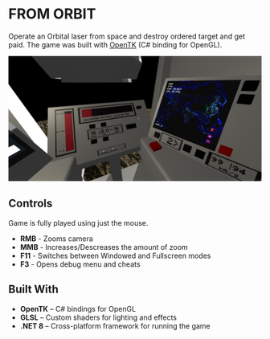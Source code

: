 # FROM ORBIT

Operate an Orbital laser from space and destroy ordered target and get paid. The game was built with [OpenTK](https://opentk.net/) (C# binding for OpenGL).

![cockpit screenshot](screenshot1.png)

## Controls

Game is fully played using just the mouse.

- **RMB** - Zooms camera
- **MMB** - Increases/Descreases the amount of zoom
- **F11** - Switches between Windowed and Fullscreen modes
- **F3** - Opens debug menu and cheats

## Built With

- **OpenTK** – C# bindings for OpenGL
- **GLSL** – Custom shaders for lighting and effects
- **.NET 8** – Cross-platform framework for running the game